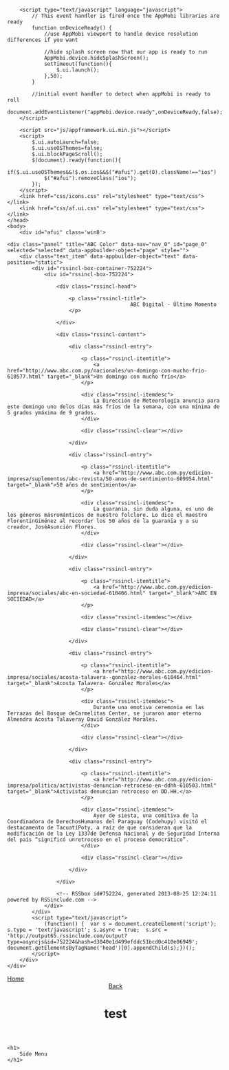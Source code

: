 
<!DOCTYPE html>
<!--HTML5 doctype-->
<html>
    <head>
        <meta http-equiv="Content-type" content="text/html; charset=utf-8">
        <meta name="viewport" content="width=device-width, initial-scale=1, maximum-scale=1, user-scalable=0">
        <meta name="apple-mobile-web-app-capable" content="yes" />
        <META HTTP-EQUIV="Pragma" CONTENT="no-cache">
        <script type="text/javascript" charset="utf-8" src="http://localhost:58888/_appMobi/appmobi.js"></script>

        <script type="text/javascript" language="javascript">
            // This event handler is fired once the AppMobi libraries are ready
            function onDeviceReady() {
                //use AppMobi viewport to handle device resolution differences if you want
               
                //hide splash screen now that our app is ready to run
                AppMobi.device.hideSplashScreen();
                setTimeout(function(){
                    $.ui.launch();
                },50);
            }

            //initial event handler to detect when appMobi is ready to roll
            document.addEventListener("appMobi.device.ready",onDeviceReady,false);
        </script> 

        <script src="js/appframework.ui.min.js"></script>
        <script>
            $.ui.autoLaunch=false;
            $.ui.useOSThemes=false;
            $.ui.blockPageScroll();
            $(document).ready(function(){
                if($.ui.useOSThemes&&!$.os.ios&&$("#afui").get(0).className!=="ios")
                $("#afui").removeClass("ios");
            });
        </script>
        <link href="css/icons.css" rel="stylesheet" type="text/css"></link>
        <link href="css/af.ui.css" rel="stylesheet" type="text/css"></link>
    </head>
    <body>
        <div id="afui" class='win8'>
          
<div id="header"></div>
          
<div id="content" style="">
	          
	<div class="panel" title="ABC Color" data-nav="nav_0" id="page_0" selected="selected" data-appbuilder-object="page" style="">
		<div class="text_item" data-appbuilder-object="text" data-position="static">
			<div id="rssincl-box-container-752224">
				<div id="rssincl-box-752224">
					        
					<div class="rssincl-head">
						        
						<p class="rssincl-title">
							                ABC Digital - Último Momento                
						</p>
						    
					</div>
					    
					<div class="rssincl-content">
						            
						<div class="rssincl-entry">
							            
							<p class="rssincl-itemtitle">
								<a href="http://www.abc.com.py/nacionales/un-domingo-con-mucho-frio-610577.html" target="_blank">Un domingo con mucho frío</a>
							</p>
							            
							<div class="rssincl-itemdesc">
								La Dirección de Meteorología anuncia para este domingo uno delos días más fríos de la semana, con una mínima de 5 grados ymáxima de 9 grados.
							</div>
							            
							<div class="rssincl-clear"></div>
							        
						</div>
						            
						<div class="rssincl-entry">
							            
							<p class="rssincl-itemtitle">
								<a href="http://www.abc.com.py/edicion-impresa/suplementos/abc-revista/50-anos-de-sentimiento-609954.html" target="_blank">50 años de sentimiento</a>
							</p>
							            
							<div class="rssincl-itemdesc">
								La guarania, sin duda alguna, es uno de los géneros másrománticos de nuestro folclore. Lo dice el maestro FlorentínGiménez al recordar los 50 años de la guarania y a su creador, JoséAsunción Flores.
							</div>
							            
							<div class="rssincl-clear"></div>
							        
						</div>
						            
						<div class="rssincl-entry">
							            
							<p class="rssincl-itemtitle">
								<a href="http://www.abc.com.py/edicion-impresa/sociales/abc-en-sociedad-610466.html" target="_blank">ABC EN SOCIEDAD</a>
							</p>
							            
							<div class="rssincl-itemdesc"></div>
							            
							<div class="rssincl-clear"></div>
							        
						</div>
						            
						<div class="rssincl-entry">
							            
							<p class="rssincl-itemtitle">
								<a href="http://www.abc.com.py/edicion-impresa/sociales/acosta-talavera--gonzalez-morales-610464.html" target="_blank">Acosta Talavera- González Morales</a>
							</p>
							            
							<div class="rssincl-itemdesc">
								Durante una emotiva ceremonia en las Terrazas del Bosque deCarmelitas Center, se juraron amor eterno Almendra Acosta Talaveray David González Morales.
							</div>
							            
							<div class="rssincl-clear"></div>
							        
						</div>
						            
						<div class="rssincl-entry">
							            
							<p class="rssincl-itemtitle">
								<a href="http://www.abc.com.py/edicion-impresa/politica/activistas-denuncian-retroceso-en-ddhh-610503.html" target="_blank">Activistas denuncian retroceso en DD.HH.</a>
							</p>
							            
							<div class="rssincl-itemdesc">
								Ayer de siesta, una comitiva de la Coordinadora de DerechosHumanos del Paraguay (Codehupy) visitó el destacamento de TacuatíPoty, a raíz de que consideran que la modificación de la Ley 1337de Defensa Nacional y de Seguridad Interna del país “significó unretroceso en el proceso democrático”.
							</div>
							            
							<div class="rssincl-clear"></div>
							        
						</div>
						            
					</div>
					    
					<!-- RSSbox id#752224, generated 2013-08-25 12:24:11 powered by RSSinclude.com -->
				</div>
			</div>
			<script type="text/javascript">
				(function() {  var s = document.createElement('script'); s.type = 'text/javascript'; s.async = true;  s.src = 'http://output65.rssinclude.com/output?type=asyncjs&id=752224&hash=d3040e1d499efddc51bcd0c410e06949';  document.getElementsByTagName('head')[0].appendChild(s);})();
			</script>
		</div>
	</div>
</div>
          
<div id="navbar">
	     <a href="#page_0" class="icon home">Home</a>     
</div>
        
<header id="header_0" data-appbuilder-object="header">
	     <a id="backButton" href="#" class="button back" style="visibility: visible; ">Back</a>
	<h1 id="pageTitle" class="">
		test
	</h1>
	     
</header>
<nav id="nav_0" data-appbuilder-object="nav">
	     
	<h1>
		Side Menu
	</h1>
	     
</nav>
        </div>
    </body>
</html>
